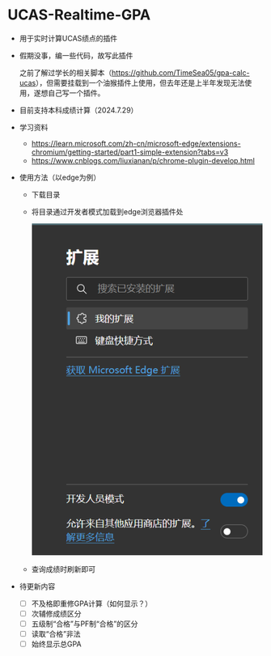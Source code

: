 # UCAS-Realtime-GPA
- 用于实时计算UCAS绩点的插件
- 假期没事，编一些代码，故写此插件

  之前了解过学长的相关脚本（<https://github.com/TimeSea05/gpa-calc-ucas>），但需要挂载到一个油猴插件上使用，但去年还是上半年发现无法使用，遂想自己写一个插件。
- 目前支持本科成绩计算（2024.7.29）
- 学习资料
  - https://learn.microsoft.com/zh-cn/microsoft-edge/extensions-chromium/getting-started/part1-simple-extension?tabs=v3
  - https://www.cnblogs.com/liuxianan/p/chrome-plugin-develop.html
- 使用方法（以edge为例）
  - 下载目录 
  - 将目录通过开发者模式加载到edge浏览器插件处

    ![alt text](pics/image.png)
  - 查询成绩时刷新即可
- 待更新内容
  - [ ] 不及格即重修GPA计算（如何显示？）
  - [ ] 次辅修成绩区分
  - [ ] 五级制“合格”与PF制“合格”的区分
  - [ ] 读取“合格”非法
  - [ ] 始终显示总GPA

